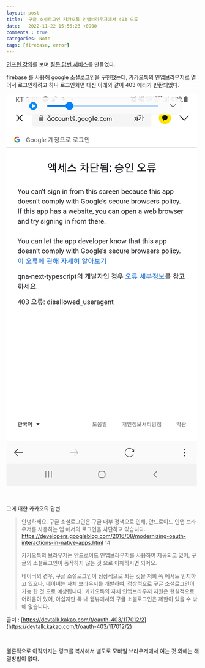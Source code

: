```yaml
---
layout: post
title:  구글 소셜로그인 카카오톡 인앱브라우저에서 403 오류
date:   2022-11-22 15:56:23 +0900
comments : true
categories: Note
tags: [firebase, error]
---
```


[인프런 강의](https://www.inflearn.com/course/%EB%A7%8C%EB%93%A4%EB%A9%B4%EC%84%9C-%EB%B0%B0%EC%9A%B0%EB%8A%94-%ED%94%84%EB%A1%A0%ED%8A%B8%EC%97%94%EB%93%9C#)를 보며 [질문 답변 서비스](https://qna-yujoo-lee.vercel.app/)를 만들었다.

firebase 를 사용해 google 소셜로그인을 구현했는데, 카카오톡의 인앱브라우저로 열어서 로그인하려고 하니 로그인화면 대신 아래와 같이 403 에러가 반환되었다.

![구글 소셜 로그인 불가 스크린샷](/img/posts/22-11-22/google-login.jpeg)

<br>

그에 대한 카카오의 답변

> 안녕하세요.
> 구글 소셜로그인은 구글 내부 정책으로 인해,
> 안드로이드 인앱 브라우저를 사용하는 앱 에서의 로그인을 차단하고 있습니다.
> https://developers.googleblog.com/2016/08/modernizing-oauth-interactions-in-native-apps.html 14
> 
> 카카오톡의 브라우저는 안드로이드 인앱브라우저를 사용하여 제공되고 있어,
> 구글의 소셜로그인이 동작하지 않는 것 으로 이해하시면 되어요.
> 
> 네이버의 경우, 구글 소셜로그인이 정상적으로 되는 것을 저희 쪽 에서도 인지하고 있으나,
> 네이버는 자체 브라우저를 개발하여, 정상적으로 구글 소셜로그인이 가능 한 것 으로 예상됩니다.
> 카카오톡의 자체 인앱브라우저 지원은 현실적으로 어려움이 있어,
> 아쉽지만 톡 내 웹뷰에서의 구글 소셜로그인은 제한이 있을 수 밖에 없습니다.

출처 : [https://devtalk.kakao.com/t/oauth-403/117012/2](https://devtalk.kakao.com/t/oauth-403/117012/2)

<br>

결론적으로 아직까지는 링크를 복사해서 별도로 모바일 브라우저에서 여는 것 외에는 해결방법이 없다.

<br>
